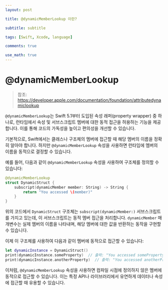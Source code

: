 ```yaml
---
layout: post

title: @dynamicMemberLookup 이란?

subtitle: subtitle

tags: [Swift, Xcode, language]

comments: true

use_math: true
---
```


# @dynamicMemberLookup
> 참조: https://developer.apple.com/documentation/foundation/attributedynamiclookup

`@dynamicMemberLookup`는 Swift 5.1부터 도입된 속성 래퍼(property wrapper) 중 하나로, 런타임에서 속성 및 서브스크립트 멤버에 대한 동적 접근을 허용하는 기능을 제공합니다. 이를 통해 코드의 가독성을 높이고 편의성을 개선할 수 있습니다.

기본적으로, Swift에서는 클래스나 구조체의 멤버에 접근할 때 해당 멤버의 이름을 정확히 알아야 합니다. 하지만 `@dynamicMemberLookup` 속성을 사용하면 런타임에 멤버의 이름을 동적으로 결정할 수 있습니다.

예를 들어, 다음과 같이 `@dynamicMemberLookup` 속성을 사용하여 구조체를 정의할 수 있습니다:

```swift
@dynamicMemberLookup
struct DynamicStruct {
    subscript(dynamicMember member: String) -> String {
        return "You accessed \(member)"
    }
}
```

위의 코드에서 `DynamicStruct` 구조체는 `subscript(dynamicMember:)` 서브스크립트를 가지고 있는데, 이 서브스크립트는 동적 멤버 접근을 처리합니다. `dynamicMember` 매개변수는 실제 멤버의 이름을 나타내며, 해당 멤버에 대한 값을 반환하는 동작을 구현할 수 있습니다.

이제 이 구조체를 사용하여 다음과 같이 멤버에 동적으로 접근할 수 있습니다:

```swift
let dynamicInstance = DynamicStruct()
print(dynamicInstance.someProperty)  // 출력: "You accessed someProperty"
print(dynamicInstance.anotherProperty)  // 출력: "You accessed anotherProperty"
```

이처럼, `@dynamicMemberLookup` 속성을 사용하면 컴파일 시점에 정의하지 않은 멤버에 동적으로 접근할 수 있습니다. 이는 특정 API나 라이브러리에서 유연하게 데이터나 속성에 접근할 때 유용할 수 있습니다.
